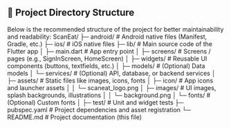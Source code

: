## 📂 Project Directory Structure

Below is the recommended structure of the project for better maintainability and readability:
ScanEat/
├─ android/                    # Android native files (Manifest, Gradle, etc.)
├─ ios/                        # iOS native files
├─ lib/                        # Main source code of the Flutter app
│  ├─ main.dart                # App entry point
│  ├─ screens/                # Screens / pages (e.g., SignInScreen, HomeScreen)
│  ├─ widgets/                # Reusable UI components (buttons, textfields, etc.)
│  ├─ models/                 # (Optional) Data models
│  └─ services/              # (Optional) API, database, or backend services
│
├─ assets/                     # Static files like images, icons, fonts
│  ├─ icon/                  # App icons and launcher assets
│  │   └─ scaneat_logo.png
│  ├─ images/                # UI images, splash backgrounds, illustrations
│  │   └─ background.png
│  └─ fonts/                 # (Optional) Custom fonts
│
├─ test/                       # Unit and widget tests
├─ pubspec.yaml              # Project dependencies and asset registration
└─ README.md                # Project documentation (this file)

